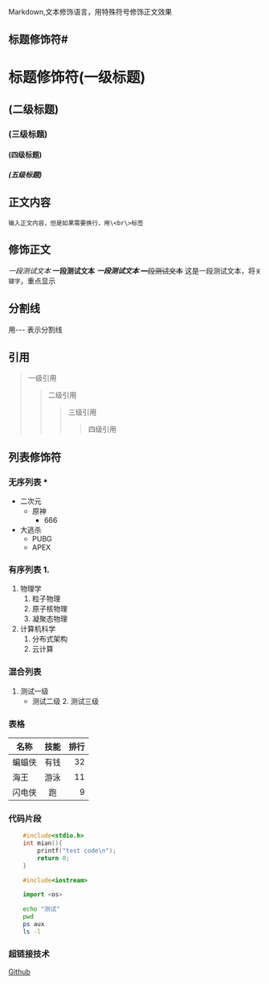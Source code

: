 Markdown,文本修饰语言，用特殊符号修饰正文效果<br>

## 标题修饰符\#

# 	标题修饰符(一级标题)
##	(二级标题)
###	(三级标题)	
####	(四级标题)
#####	(五级标题)

## 正文内容

	输入正文内容，但是如果需要换行，用\<br\>标签


## 修饰正文	
*一段测试文本*
**一段测试文本**
***一段测试文本***
~~一段测试文本~~
这是一段测试文本，将`关键字`，重点显示
## 分割线

用\-\-\- 表示分割线

## 引用
>一级引用
>>二级引用
>>>三级引用
>>>>四级引用

## 列表修饰符
### 无序列表 \*
* 二次元
  * 原神	
    * 666
* 大逃杀
  * PUBG
  * APEX

### 有序列表 1.
1. 物理学
   1. 粒子物理
   2. 原子核物理
   3. 凝聚态物理
2. 计算机科学
   1. 分布式架构
   2. 云计算

### 混合列表
1. 测试一级
   * 测试二级
     2. 测试三级

### 表格
名称|技能|排行
--|:--:|--:  
蝙蝠侠|有钱|32
海王|游泳|11
闪电侠|跑|9



###  代码片段

```c
	#include<stdio.h>
	int mian(){
		printf("test code\n");
		return 0;
	}
```
```cpp
	#include<iostream>
```
```python
	import <os>
```
```bash
	echo "测试"
	pwd
	ps aux
	ls -l
```

### 超链接技术
[Github](https://www.github.com "点击访问")


